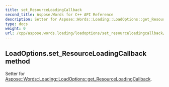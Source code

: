 ```yaml
---
title: set_ResourceLoadingCallback
second_title: Aspose.Words for C++ API Reference
description: Setter for Aspose::Words::Loading::LoadOptions::get_ResourceLoadingCallback. 
type: docs
weight: 0
url: /cpp/aspose.words.loading/loadoptions/set_resourceloadingcallback/
---
```

## LoadOptions.set_ResourceLoadingCallback method


Setter for [Aspose::Words::Loading::LoadOptions::get_ResourceLoadingCallback](./get_resourceloadingcallback/).

